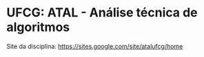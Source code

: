 # UFCG: ATAL - Análise técnica de algoritmos

Site da disciplina: https://sites.google.com/site/atalufcg/home
